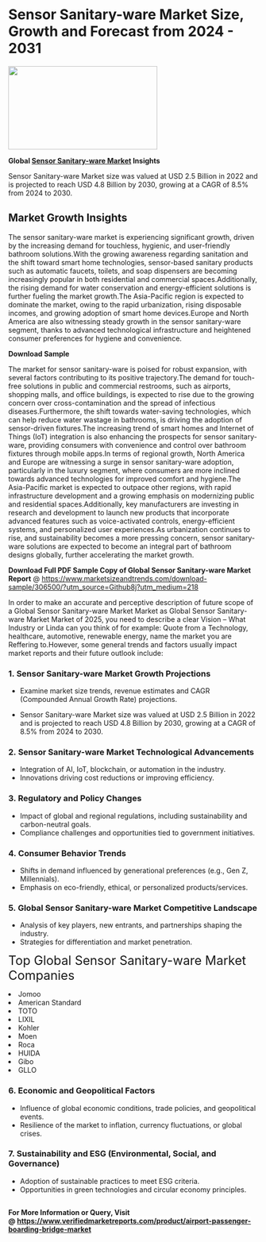 <H1>Sensor Sanitary-ware Market Size, Growth and Forecast from 2024 - 2031</H1><img class="aligncenter size-medium wp-image-584254" src="https://thirdeyenews.in/wp-content/uploads/2024/09/Global-Market-Research-300x168.jpeg" alt="" width="300" height="168" /><p><strong>Global&nbsp;<a href="https://www.marketsizeandtrends.com/download-sample/306500/?utm_source=Github8j?utm_medium=218">Sensor Sanitary-ware Market</a> Insights</strong></p><p>Sensor Sanitary-ware Market size was valued at USD 2.5 Billion in 2022 and is projected to reach USD 4.8 Billion by 2030, growing at a CAGR of 8.5% from 2024 to 2030.</p><p><h2>Market Growth Insights</h2> <p>The sensor sanitary-ware market is experiencing significant growth, driven by the increasing demand for touchless, hygienic, and user-friendly bathroom solutions.With the growing awareness regarding sanitation and the shift toward smart home technologies, sensor-based sanitary products such as automatic faucets, toilets, and soap dispensers are becoming increasingly popular in both residential and commercial spaces.Additionally, the rising demand for water conservation and energy-efficient solutions is further fueling the market growth.The Asia-Pacific region is expected to dominate the market, owing to the rapid urbanization, rising disposable incomes, and growing adoption of smart home devices.Europe and North America are also witnessing steady growth in the sensor sanitary-ware segment, thanks to advanced technological infrastructure and heightened consumer preferences for hygiene and convenience.</p> <p><strong>Download Sample</strong></p> <p>The market for sensor sanitary-ware is poised for robust expansion, with several factors contributing to its positive trajectory.The demand for touch-free solutions in public and commercial restrooms, such as airports, shopping malls, and office buildings, is expected to rise due to the growing concern over cross-contamination and the spread of infectious diseases.Furthermore, the shift towards water-saving technologies, which can help reduce water wastage in bathrooms, is driving the adoption of sensor-driven fixtures.The increasing trend of smart homes and Internet of Things (IoT) integration is also enhancing the prospects for sensor sanitary-ware, providing consumers with convenience and control over bathroom fixtures through mobile apps.In terms of regional growth, North America and Europe are witnessing a surge in sensor sanitary-ware adoption, particularly in the luxury segment, where consumers are more inclined towards advanced technologies for improved comfort and hygiene.The Asia-Pacific market is expected to outpace other regions, with rapid infrastructure development and a growing emphasis on modernizing public and residential spaces.Additionally, key manufacturers are investing in research and development to launch new products that incorporate advanced features such as voice-activated controls, energy-efficient systems, and personalized user experiences.As urbanization continues to rise, and sustainability becomes a more pressing concern, sensor sanitary-ware solutions are expected to become an integral part of bathroom designs globally, further accelerating the market growth.</p> <p><span class=""><strong>Download Full PDF Sample Copy of Global Sensor Sanitary-ware Market Report</strong> @ <a href="https://www.marketsizeandtrends.com/download-sample/306500/?utm_source=Github8j?utm_medium=218" target="_blank">https://www.marketsizeandtrends.com/download-sample/306500/?utm_source=Github8j?utm_medium=218</a></span></p><p>In order to make an accurate and perceptive description of future scope of a Global&nbsp;Sensor Sanitary-ware Market Market as Global&nbsp;Sensor Sanitary-ware Market Market of 2025, you need to describe a clear Vision &ndash; What Industry or Linda can you think of for example: Quote from a Technology, healthcare, automotive, renewable energy, name the market you are Reffering to.However, some general trends and factors usually impact market reports and their future outlook include:</p><h3>1.&nbsp;<strong>Sensor Sanitary-ware Market Growth Projections</strong></h3><ul><li>Examine market size trends, revenue estimates and CAGR (Compounded Annual Growth Rate) projections.</li><li><p>Sensor Sanitary-ware Market size was valued at USD 2.5 Billion in 2022 and is projected to reach USD 4.8 Billion by 2030, growing at a CAGR of 8.5% from 2024 to 2030.</p></li></ul><h3>2.&nbsp;<strong>Sensor Sanitary-ware Market Technological Advancements</strong></h3><ul><li>Integration of AI, IoT, blockchain, or automation in the industry.</li><li>Innovations driving cost reductions or improving efficiency.</li></ul><h3>3.&nbsp;<strong>Regulatory and Policy Changes</strong></h3><ul><li>Impact of global and regional regulations, including sustainability and carbon-neutral goals.</li><li>Compliance challenges and opportunities tied to government initiatives.</li></ul><h3>4.&nbsp;<strong>Consumer Behavior Trends</strong></h3><ul><li>Shifts in demand influenced by generational preferences (e.g., Gen Z, Millennials).</li><li>Emphasis on eco-friendly, ethical, or personalized products/services.</li></ul><h3>5.&nbsp;<strong>Global Sensor Sanitary-ware Market Competitive Landscape</strong></h3><ul><li>Analysis of key players, new entrants, and partnerships shaping the industry.</li><li>Strategies for differentiation and market penetration.</li></ul><p data-pm-slice="1 1 []"><span style="color: inherit; font-family: inherit; font-size: 25px;">Top Global Sensor Sanitary-ware Market Companies</span></p><div class="" data-test-id=""><p><li>Jomoo</li><li> American Standard</li><li> TOTO</li><li> LIXIL</li><li> Kohler</li><li> Moen</li><li> Roca</li><li> HUIDA</li><li> Gibo</li><li> GLLO</li></p></div><h3>6.&nbsp;<strong>Economic and Geopolitical Factors</strong></h3><ul><li>Influence of global economic conditions, trade policies, and geopolitical events.</li><li>Resilience of the market to inflation, currency fluctuations, or global crises.</li></ul><h3>7.&nbsp;<strong>Sustainability and ESG (Environmental, Social, and Governance)</strong></h3><ul><li>Adoption of sustainable practices to meet ESG criteria.</li><li>Opportunities in green technologies and circular economy principles.</li></ul><h2><strong style="font-size: 14px;">For More Information or Query, Visit @&nbsp;</strong><a style="background-color: #ffffff; font-size: 14px;" href="https://www.marketsizeandtrends.com/report/sensor-sanitary-ware-market/" target="_blank">https://www.verifiedmarketreports.com/product/airport-passenger-boarding-bridge-market</a></h2>